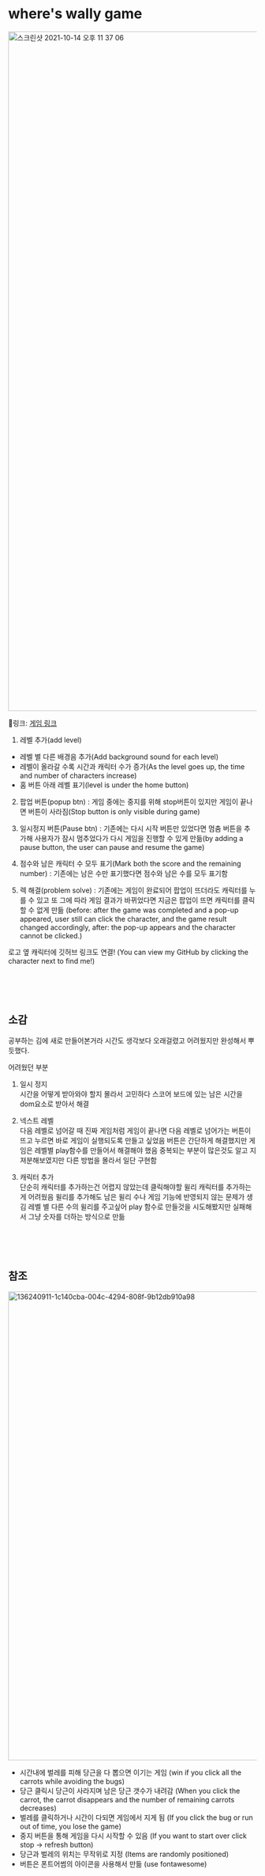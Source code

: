 # where's wally game


<img width="1374" alt="스크린샷 2021-10-14 오후 11 37 06" src="https://user-images.githubusercontent.com/82802784/137339779-3a8ebe97-43bc-4ad9-bae6-cc726b68235f.png">

🔗링크: [게임 링크](https://ejaman.github.io/findWally/find_me/)




1. 레벨 추가(add level)
+ 레벨 별 다른 배경음 추가(Add background sound for each level)
+ 레벨이 올라갈 수록 시간과 캐릭터 수가 증가(As the level goes up, the time and number of characters increase)
+ 홈 버튼 아래 레벨 표기(level is under the home button)

2. 팝업 버튼(popup btn)
: 게임 중에는 중지를 위해 stop버튼이 있지만 게임이 끝나면 버튼이 사라짐(Stop button is only visible during game)

3. 일시정지 버튼(Pause btn)
: 기존에는 다시 시작 버튼만 있었다면 멈춤 버튼을 추가해 사용자가 잠시 멈추었다가 다시 게임을 진행할 수 있게 만듦(by adding a pause button, the user can pause and resume the game)

4. 점수와 남은 캐릭터 수 모두 표기(Mark both the score and the remaining number)
: 기존에는 남은 수만 표기했다면 점수와 남은 수를 모두 표기함

5. 렉 해결(problem solve)
: 기존에는 게임이 완료되어 팝업이 뜨더라도 캐릭터를 누를 수 있고 또 그에 따라 게임 결과가 바뀌었다면 지금은 팝업이 뜨면 캐릭터를 클릭할 수 없게 만듦
(before: after the game was completed and a pop-up appeared, user still can click the character, and the game result changed accordingly, 
after: the pop-up appears and the character cannot be clicked.)
 
로고 옆 캐릭터에 깃허브 링크도 연결!
(You can view my GitHub by clicking the character next to find me!)
 
<br /><br /><br />
 
 ## 소감

 공부하는 김에 새로 만들어본거라 시간도 생각보다 오래걸렸고 어려웠지만 완성해서 뿌듯했다.<br />
 
 
 어려웠던 부분
 1. 일시 정지<br />
 시간을 어떻게 받아와야 할지 몰라서 고민하다 스코어 보드에 있는 남은 시간을 dom요소로 받아서 해결
 
 2. 넥스트 레벨<br />
 다음 레벨로 넘어갈 때 진짜 게임처럼 게임이 끝나면 다음 레벨로 넘어가는 버튼이 뜨고 누르면 바로 게임이 실행되도록 만들고 싶었음
 버튼은 간단하게 해결했지만 게임은 레벨별 play함수를 만들어서 해결해야 했음
 중복되는 부분이 많은것도 알고 지져분해보였지만 다른 방법을 몰라서 일단 구현함
 
 3. 캐릭터 추가<br />
 단순히 캐릭터를 추가하는건 어렵지 않았는데 클릭해야할 윌리 캐릭터를 추가하는게 어려웠음
 윌리를 추가해도 남은 윌리 수나 게임 기능에 반영되지 않는 문제가 생김
 레벨 별 다른 수의 윌리를 주고싶어 play 함수로 만들것을 시도해봤지만 실패해서 그냥 숫자를 더하는 방식으로 만듦
 
 
 <br /><br /><br />
## 참조
<img width="948" alt="136240911-1c140cba-004c-4294-808f-9b12db910a98" src="https://user-images.githubusercontent.com/82802784/137343165-efafcf4b-8599-4907-8c94-7d7650493704.png">

+  시간내에 벌레를 피해 당근을 다 뽑으면 이기는 게임 (win if you click all the carrots while avoiding the bugs)
+  당근 클릭시 당근이 사라지며 남은 당근 갯수가 내려감 (When you click the carrot, the carrot disappears and the number of remaining carrots decreases)
+  벌레를 클릭하거나 시간이 다되면 게임에서 지게 됨 (If you click the bug or run out of time, you lose the game)
+  중지 버튼을 통해 게임을 다시 시작할 수 있음 (If you want to start over click stop -> refresh button)
+  당근과 벌레의 위치는 무작위로 지정 (Items are randomly positioned)
+  버튼은 폰트어썸의 아이콘을 사용해서 만듦 (use fontawesome)


<br /><br /><br />
 
 <br /><br /><br />
